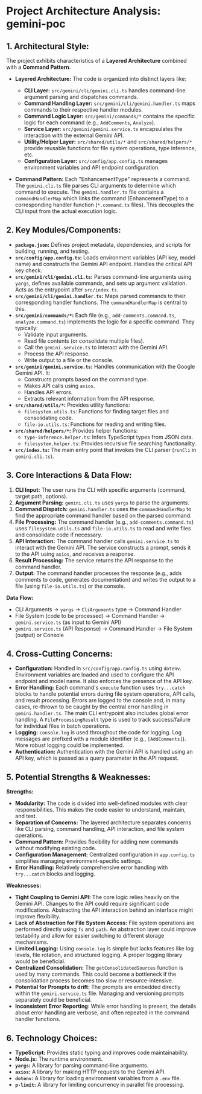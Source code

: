 # Project Architecture Analysis: gemini-poc

## 1. Architectural Style:

The project exhibits characteristics of a **Layered Architecture** combined with a **Command Pattern**.

*   **Layered Architecture:** The code is organized into distinct layers like:
    *   **CLI Layer:** `src/gemini/cli/gemini.cli.ts` handles command-line argument parsing and dispatches commands.
    *   **Command Handling Layer:** `src/gemini/cli/gemini.handler.ts` maps commands to their respective handler modules.
    *   **Command Logic Layer:** `src/gemini/commands/*` contains the specific logic for each command (e.g., `AddComments`, `Analyze`).
    *   **Service Layer:** `src/gemini/gemini.service.ts` encapsulates the interaction with the external Gemini API.
    *   **Utility/Helper Layer:** `src/shared/utils/*` and `src/shared/helpers/*` provide reusable functions for file system operations, type inference, etc.
    *   **Configuration Layer:** `src/config/app.config.ts` manages environment variables and API endpoint configuration.

*   **Command Pattern:**  Each "EnhancementType" represents a command. The `gemini.cli.ts` file parses CLI arguments to determine which command to execute. The `gemini.handler.ts` file contains a `commandHandlerMap` which links the command (EnhancementType) to a corresponding handler function (`*.command.ts` files).  This decouples the CLI input from the actual execution logic.

## 2. Key Modules/Components:

*   **`package.json`:** Defines project metadata, dependencies, and scripts for building, running, and testing.
*   **`src/config/app.config.ts`:** Loads environment variables (API key, model name) and constructs the Gemini API endpoint. Handles the critical API key check.
*   **`src/gemini/cli/gemini.cli.ts`:** Parses command-line arguments using `yargs`, defines available commands, and sets up argument validation. Acts as the entrypoint after `src/index.ts`.
*   **`src/gemini/cli/gemini.handler.ts`:** Maps parsed commands to their corresponding handler functions.  The `commandHandlerMap` is central to this.
*   **`src/gemini/commands/*`:** Each file (e.g., `add-comments.command.ts`, `analyze.command.ts`) implements the logic for a specific command. They typically:
    *   Validate input arguments.
    *   Read file contents (or consolidate multiple files).
    *   Call the `gemini.service.ts` to interact with the Gemini API.
    *   Process the API response.
    *   Write output to a file or the console.
*   **`src/gemini/gemini.service.ts`:**  Handles communication with the Google Gemini API.  It:
    *   Constructs prompts based on the command type.
    *   Makes API calls using `axios`.
    *   Handles API errors.
    *   Extracts relevant information from the API response.
*   **`src/shared/utils/*`:** Provides utility functions:
    *   `filesystem.utils.ts`: Functions for finding target files and consolidating code.
    *   `file-io.utils.ts`: Functions for reading and writing files.
*   **`src/shared/helpers/*`:** Provides helper functions:
    *   `type-inference.helper.ts`: Infers TypeScript types from JSON data.
    *   `filesystem.helper.ts`: Provides recursive file searching functionality.
*   **`src/index.ts`:** The main entry point that invokes the CLI parser (`runCli` in `gemini.cli.ts`).

## 3. Core Interactions & Data Flow:

1.  **CLI Input:** The user runs the CLI with specific arguments (command, target path, options).
2.  **Argument Parsing:** `gemini.cli.ts` uses `yargs` to parse the arguments.
3.  **Command Dispatch:** `gemini.handler.ts` uses the `commandHandlerMap` to find the appropriate command handler based on the parsed command.
4.  **File Processing:** The command handler (e.g., `add-comments.command.ts`) uses `filesystem.utils.ts` and `file-io.utils.ts` to read and write files and consolidate code if necessary.
5.  **API Interaction:** The command handler calls `gemini.service.ts` to interact with the Gemini API. The service constructs a prompt, sends it to the API using `axios`, and receives a response.
6.  **Result Processing:** The service returns the API response to the command handler.
7.  **Output:** The command handler processes the response (e.g., adds comments to code, generates documentation) and writes the output to a file (using `file-io.utils.ts`) or the console.

**Data Flow:**

*   CLI Arguments -> `yargs` -> `CliArguments` type -> Command Handler
*   File System (code to be processed) -> Command Handler -> `gemini.service.ts` (as input to Gemini API)
*   `gemini.service.ts` (API Response) -> Command Handler -> File System (output) or Console

## 4. Cross-Cutting Concerns:

*   **Configuration:** Handled in `src/config/app.config.ts` using `dotenv`. Environment variables are loaded and used to configure the API endpoint and model name. It also enforces the presence of the API key.
*   **Error Handling:**  Each command's `execute` function uses `try...catch` blocks to handle potential errors during file system operations, API calls, and result processing. Errors are logged to the console and, in many cases, re-thrown to be caught by the central error handling in `gemini.handler.ts`. The main CLI entrypoint also includes global error handling.  A `FileProcessingResult` type is used to track success/failure for individual files in batch operations.
*   **Logging:**  `console.log` is used throughout the code for logging. Log messages are prefixed with a module identifier (e.g., `[AddComments]`). More robust logging could be implemented.
*   **Authentication:** Authentication with the Gemini API is handled using an API key, which is passed as a query parameter in the API request.

## 5. Potential Strengths & Weaknesses:

**Strengths:**

*   **Modularity:** The code is divided into well-defined modules with clear responsibilities. This makes the code easier to understand, maintain, and test.
*   **Separation of Concerns:** The layered architecture separates concerns like CLI parsing, command handling, API interaction, and file system operations.
*   **Command Pattern:**  Provides flexibility for adding new commands without modifying existing code.
*   **Configuration Management:**  Centralized configuration in `app.config.ts` simplifies managing environment-specific settings.
*   **Error Handling:** Relatively comprehensive error handling with `try...catch` blocks and logging.

**Weaknesses:**

*   **Tight Coupling to Gemini API:** The core logic relies heavily on the Gemini API. Changes to the API could require significant code modifications.  Abstracting the API interaction behind an interface might improve flexibility.
*   **Lack of Abstraction for File System Access:**  File system operations are performed directly using `fs` and `path`.  An abstraction layer could improve testability and allow for easier switching to different storage mechanisms.
*   **Limited Logging:** Using `console.log` is simple but lacks features like log levels, file rotation, and structured logging. A proper logging library would be beneficial.
*   **Centralized Consolidation:** The `getConsolidatedSources` function is used by many commands. This could become a bottleneck if the consolidation process becomes too slow or resource-intensive.
*   **Potential for Prompts to drift:** The prompts are embedded directly within the `gemini.service.ts` file. Managing and versioning prompts separately could be beneficial.
*   **Inconsistent Error Reporting**: While error handling is present, the details about error handling are verbose, and often repeated in the command handler functions.

## 6. Technology Choices:

*   **TypeScript:** Provides static typing and improves code maintainability.
*   **Node.js:** The runtime environment.
*   **`yargs`:**  A library for parsing command-line arguments.
*   **`axios`:** A library for making HTTP requests to the Gemini API.
*   **`dotenv`:** A library for loading environment variables from a `.env` file.
*   **`p-limit`:**  A library for limiting concurrency in parallel file processing.